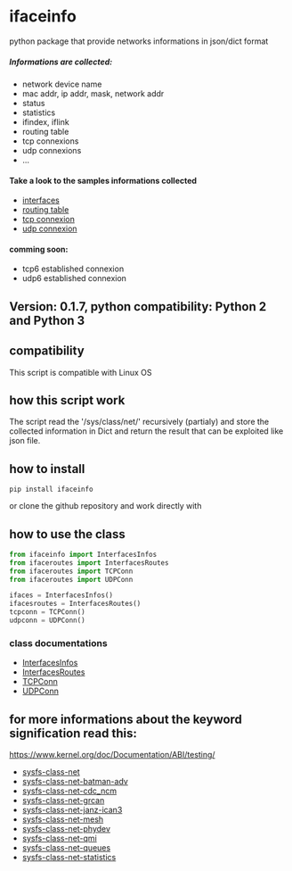 # ifaceinfo
python package that provide networks informations in json/dict format

##### Informations are collected:
- network device name
- mac addr, ip addr, mask, network addr
- status
- statistics
- ifindex, iflink
- routing table
- tcp connexions
- udp connexions
- ...
#### Take a look to the samples informations collected
- [interfaces](https://github.com/atam84/ifaceinfo/blob/master/ifaceinfo/outputs_examples/test_ifacesinfos.md)
- [routing table](https://github.com/atam84/ifaceinfo/blob/master/ifaceinfo/outputs_examples/test_routes.md)
- [tcp connexion](https://github.com/atam84/ifaceinfo/blob/master/ifaceinfo/outputs_examples/test_tcp.md)
- [udp connexion](https://github.com/atam84/ifaceinfo/blob/master/ifaceinfo/outputs_examples/test_udp.md)

#### comming soon:
- tcp6 established connexion
- udp6 established connexion

## Version: 0.1.7, python compatibility: Python 2 and Python 3

## compatibility
This script is compatible with Linux OS


## how this script work
The script read the '/sys/class/net/' recursively (partialy) and store the collected information in Dict and return the result that can be exploited like json file. 

## how to install
```
pip install ifaceinfo
```
or clone the github repository and work directly with

## how to use the class
```python
from ifaceinfo import InterfacesInfos
from ifaceroutes import InterfacesRoutes
from ifaceroutes import TCPConn
from ifaceroutes import UDPConn

ifaces = InterfacesInfos()
ifacesroutes = InterfacesRoutes()
tcpconn = TCPConn()
udpconn = UDPConn()
```

### class documentations
- [InterfacesInfos](https://github.com/atam84/ifaceinfo/blob/master/ifaceinfo/doc/ifaceinfo.md#class-interfacesinfos)
- [InterfacesRoutes](https://github.com/atam84/ifaceinfo/blob/master/ifaceinfo/doc/ifaceroutes.md#class-interfacesroutes)
- [TCPConn](https://github.com/atam84/ifaceinfo/blob/master/ifaceinfo/doc/udpconn.md#class-tcpconn)
- [UDPConn](https://github.com/atam84/ifaceinfo/blob/master/ifaceinfo/doc/udpconn.md#class-udpconn)



## for more informations about the keyword signification read this:
https://www.kernel.org/doc/Documentation/ABI/testing/
- [sysfs-class-net](https://www.kernel.org/doc/Documentation/ABI/testing/sysfs-class-net)
- [sysfs-class-net-batman-adv](https://www.kernel.org/doc/Documentation/ABI/testing/sysfs-class-net-batman-adv)
- [sysfs-class-net-cdc_ncm](https://www.kernel.org/doc/Documentation/ABI/testing/sysfs-class-net-cdc_ncm)
- [sysfs-class-net-grcan](https://www.kernel.org/doc/Documentation/ABI/testing/sysfs-class-net-grcan)
- [sysfs-class-net-janz-ican3](https://www.kernel.org/doc/Documentation/ABI/testing/sysfs-class-net-janz-ican3)
- [sysfs-class-net-mesh](https://www.kernel.org/doc/Documentation/ABI/testing/sysfs-class-net-mesh)
- [sysfs-class-net-phydev](https://www.kernel.org/doc/Documentation/ABI/testing/sysfs-class-net-phydev)
- [sysfs-class-net-qmi](https://www.kernel.org/doc/Documentation/ABI/testing/sysfs-class-net-qmi)
- [sysfs-class-net-queues](https://www.kernel.org/doc/Documentation/ABI/testing/sysfs-class-net-queues)
- [sysfs-class-net-statistics](https://www.kernel.org/doc/Documentation/ABI/testing/sysfs-class-net-statistics)
